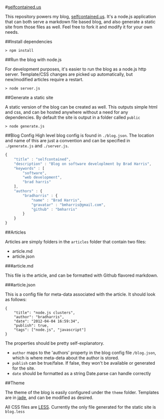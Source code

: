 #[selfcontained.us][]

This repository powers my blog, [selfcontained.us][].  It's a node.js application that can both serve a markdown file based blog, and also generate a static site from those files as well.  Feel free to fork it and modify it for your own needs.

##Install dependencies

```
> npm install
```

##Run the blog with node.js

For development purposes, it's easier to run the blog as a node.js http server.  Template/CSS changes are picked up automatically, but new/modified articles require a restart.

```
> node server.js
```

##Generate a static site

A static version of the blog can be created as well.  This outputs simple html and css, and can be hosted anywhere without a need for any dependencies.  By default the site is output in a folder called ```public```

```
> node generate.js
```

##Blog Config
High level blog config is found in ```./blog.json```.  The location and name of this are just a convention and can be specified in ```./generate.js``` and ```./server.js```.

```javascript
{
	"title" : "selfcontained",
	"description" : "Blog on software developlment by Brad Harris",
	"keywords" : [
		"software",
		"web development",
		"brad harris"
	],
	"authors" : {
		"bradharris" : {
			"name" : "Brad Harris",
			"gravatar" : "bmharris@gmail.com",
			"github" : "bmharris"
		}
	}
}
```

##Articles

Articles are simply folders in the ```articles``` folder that contain two files:

+	article.md
+	article.json

###article.md

This file is the article, and can be formatted with Github flavored markdown.

###article.json

This is a config file for meta-data associated with the article.  It should look as follows:

```
{
	"title": "node.js clusters",
	"author": "bradharris",
	"date": "2012-04-04 16:59:34",
	"publish": true,
	"tags": ["node.js", "javascript"]
}
```
The properties should be pretty self-explanatory.

+	```author``` maps to the 'authors' property in the blog config file ```/blog.json```, which is where meta-deta about the author is stored.
+	```publish``` can be true/false.  If false, they won't be available or generated for the site.
+	```date``` should be formatted as a string Date.parse can handle correctly

##Theme

The theme of the blog is easily configured under the ```theme``` folder.  Templates are in [jade][], and can be modified as desired.

All CSS files are [LESS][].  Currently the only file generated for the static site is ```blog.less```


[selfcontained.us]: http://selfcontained.us
[jade]: http://jade-lang.com
[LESS]: http://lesscss.org
